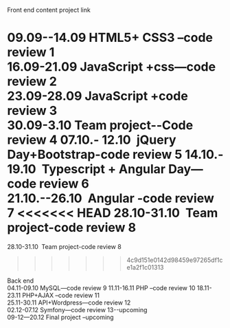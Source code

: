 Front end 	  content                   	project link

09.09--14.09	HTML5+ CSS3 –code review 1	
16.09-21.09	JavaScript +css—code review 2	
23.09-28.09	JavaScript +code review 3	
30.09-3.10	Team project--Code review 4	
07.10.- 12.10	 jQuery Day+Bootstrap-code review 5	
14.10.- 19.10	 Typescript + Angular Day—code review 6	 
21.10.--26.10	 Angular -code review 7	
<<<<<<< HEAD
28.10-31.10	 Team project-code review 8	
=======
28.10-31.10	 Team project-code review 8
>>>>>>> 4c9d151e0142d98459e97265df1ce1a2f1c01313
		
		
Back end 		
04.11-09.10	MySQL—code review 9	
11.11-16.11	PHP –code review 10	
18.11-23.11	PHP+AJAX –code review 11	
25.11-30.11	API+Wordpress—code review 12	
02.12-07.12	Symfony—code review 13--upcoming	
09-12—20.12	Final project –upcoming	
